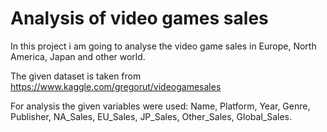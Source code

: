 # Analysis of video games sales

In this project i am going to analyse the video game sales in Europe, North America, Japan and other world.

The given dataset is taken from https://www.kaggle.com/gregorut/videogamesales

For analysis the given variables were used: Name,	Platform,	Year,	Genre,	Publisher,	NA_Sales,	EU_Sales,	JP_Sales,	Other_Sales, Global_Sales.
